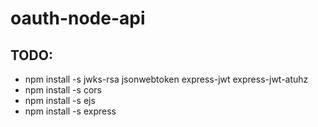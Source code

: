 # oauth-node-api

## TODO: 
* npm install -s jwks-rsa jsonwebtoken express-jwt express-jwt-atuhz
* npm install -s cors
* npm install -s ejs
* npm install -s express
